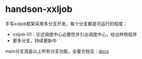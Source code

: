 # handson-xxljob
手写xxljob框架采用多分支开发，每个分支都是可运行的程度：
- xxljob-01：论述调度中心必要性并引出调度中心，给出样例程序
- 更多分支，持续更新中

main分支涵盖以上所有分支功能，全量文档见：[docs](docs)
